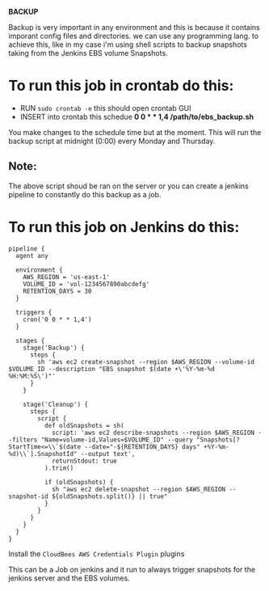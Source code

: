 **BACKUP**

Backup is very important in any environment and this is because it contains imporant config files and directories.
we can use any programming lang. to achieve this, like in my case i'm using shell scripts to backup snapshots taking from the Jenkins EBS volume Snapshots.

# To run this job in crontab do this:

- RUN   `sudo crontab -e` this should open crontab GUI
- INSERT into crontab this schedue
    **0 0 * * 1,4 /path/to/ebs_backup.sh** 

You make changes to the schedule time but at the moment. 
This will run the backup script at midnight (0:00) every Monday and Thursday.

## Note:
The above script shoud be ran on the server or you can create a jenkins pipeline to constantly do this backup as a job.

# To run this job on Jenkins do this:

```
pipeline {
  agent any

  environment {
    AWS_REGION = 'us-east-1'
    VOLUME_ID = 'vol-1234567890abcdefg'
    RETENTION_DAYS = 30
  }

  triggers {
    cron('0 0 * * 1,4')
  }

  stages {
    stage('Backup') {
      steps {
        sh 'aws ec2 create-snapshot --region $AWS_REGION --volume-id $VOLUME_ID --description "EBS snapshot $(date +\'%Y-%m-%d %H:%M:%S\')"'
      }
    }

    stage('Cleanup') {
      steps {
        script {
          def oldSnapshots = sh(
            script: 'aws ec2 describe-snapshots --region $AWS_REGION --filters "Name=volume-id,Values=$VOLUME_ID" --query "Snapshots[?StartTime<=\\`$(date --date="-${RETENTION_DAYS} days" +%Y-%m-%d)\\`].SnapshotId" --output text',
            returnStdout: true
          ).trim()

          if (oldSnapshots) {
            sh "aws ec2 delete-snapshot --region $AWS_REGION --snapshot-id ${oldSnapshots.split()} || true"
          }
        }
      }
    }
  }
}
```

Install the `CloudBees AWS Credentials Plugin` plugins

This can be a Job on jenkins and it run to always trigger snapshots for the jenkins server and the EBS volumes.
